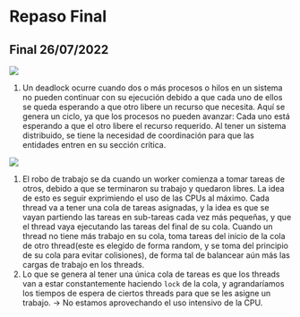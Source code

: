 # Repaso Final

## Final 26/07/2022

![](Programación%20Concurrente/img%20concu/Pasted%20image%2020241209144800.png)

1. Un deadlock ocurre cuando dos o más procesos o hilos en un sistema no pueden continuar con su ejecución debido a que cada uno de ellos se queda esperando a que otro libere un recurso que necesita. Aquí se genera un ciclo, ya que los procesos no pueden avanzar: Cada uno está esperando a que el otro libere el recurso requerido. Al tener un sistema distribuido, se tiene la necesidad de coordinación para que las entidades entren en su sección crítica. 


![](Programación%20Concurrente/Pasted%20image%2020241209145440.png)

1. El robo de trabajo se da cuando un worker comienza a tomar tareas de otros, debido a que se terminaron su trabajo y quedaron libres. La idea de esto es seguir exprimiendo el uso de las CPUs al máximo. Cada thread va a tener una cola de tareas asignadas, y la idea es que se vayan partiendo las tareas en sub-tareas cada vez más pequeñas, y que el thread vaya ejecutando las tareas del final de su cola. Cuando un thread no tiene más trabajo en su cola, toma tareas del inicio de la cola de otro thread(este es elegido de forma random, y se toma del principio de su cola para evitar colisiones), de forma tal de balancear aún más las cargas de trabajo en los threads.
2. Lo que se genera al tener una única cola de tareas es que los threads van a estar constantemente haciendo `lock` de la cola, y agrandaríamos los tiempos de espera de ciertos threads para que se les asigne un trabajo. -> No estamos aprovechando el uso intensivo de la CPU.